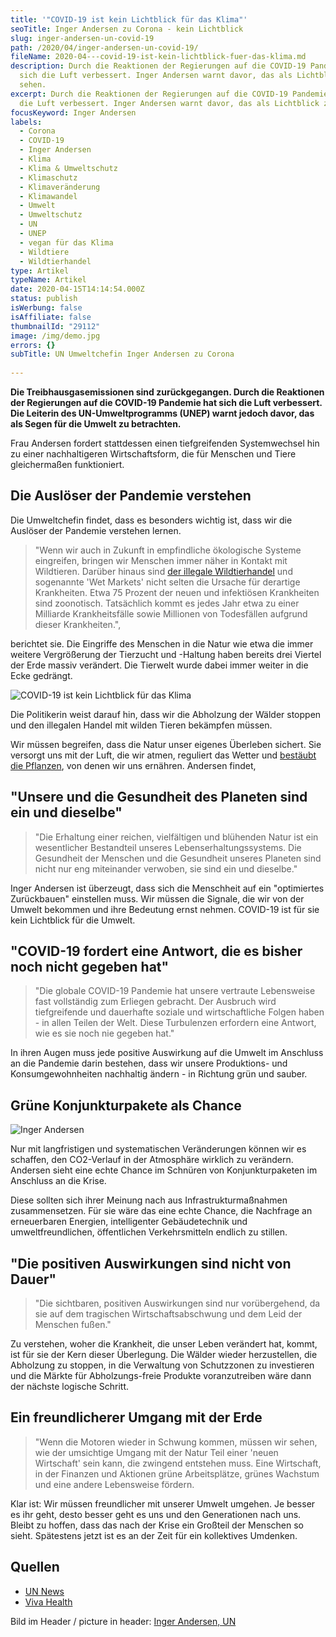 ```yaml
---
title: '"COVID-19 ist kein Lichtblick für das Klima"'
seoTitle: Inger Andersen zu Corona - kein Lichtblick
slug: inger-andersen-un-covid-19
path: /2020/04/inger-andersen-un-covid-19/
fileName: 2020-04---covid-19-ist-kein-lichtblick-fuer-das-klima.md
description: Durch die Reaktionen der Regierungen auf die COVID-19 Pandemie hat
  sich die Luft verbessert. Inger Andersen warnt davor, das als Lichtblick zu
  sehen.
excerpt: Durch die Reaktionen der Regierungen auf die COVID-19 Pandemie hat sich
  die Luft verbessert. Inger Andersen warnt davor, das als Lichtblick zu sehen.
focusKeyword: Inger Andersen
labels:
  - Corona
  - COVID-19
  - Inger Andersen
  - Klima
  - Klima & Umweltschutz
  - Klimaschutz
  - Klimaveränderung
  - Klimawandel
  - Umwelt
  - Umweltschutz
  - UN
  - UNEP
  - vegan für das Klima
  - Wildtiere
  - Wildtierhandel
type: Artikel
typeName: Artikel
date: 2020-04-15T14:14:54.000Z
status: publish
isWerbung: false
isAffiliate: false
thumbnailId: "29112"
image: /img/demo.jpg
errors: {}
subTitle: UN Umweltchefin Inger Andersen zu Corona
  
---
```


**Die Treibhausgasemissionen sind zurückgegangen. Durch die Reaktionen der
Regierungen auf die COVID-19 Pandemie hat sich die Luft verbessert. Die Leiterin
des UN-Umweltprogramms (UNEP) warnt jedoch davor, das als Segen für die Umwelt
zu betrachten.**

Frau Andersen fordert stattdessen einen tiefgreifenden Systemwechsel hin zu
einer nachhaltigeren Wirtschaftsform, die für Menschen und Tiere gleichermaßen
funktioniert.

## Die Auslöser der Pandemie verstehen

Die Umweltchefin findet, dass es besonders wichtig ist, dass wir die Auslöser
der Pandemie verstehen lernen.

> "Wenn wir auch in Zukunft in empfindliche ökologische Systeme eingreifen,
> bringen wir Menschen immer näher in Kontakt mit Wildtieren. Darüber hinaus
> sind
> [der illegale Wildtierhandel](/2016/05/pangolin-ein-vergessenes-schuppentier/)
> und sogenannte 'Wet Markets' nicht selten die Ursache für derartige
> Krankheiten. Etwa 75 Prozent der neuen und infektiösen Krankheiten sind
> zoonotisch. Tatsächlich kommt es jedes Jahr etwa zu einer Milliarde
> Krankheitsfälle sowie Millionen von Todesfällen aufgrund dieser Krankheiten.",

berichtet sie. Die Eingriffe des Menschen in die Natur wie etwa die immer
weitere Vergrößerung der Tierzucht und -Haltung haben bereits drei Viertel der
Erde massiv verändert. Die Tierwelt wurde dabei immer weiter in die Ecke
gedrängt.

![COVID-19 ist kein Lichtblick für das Klima](http://cardamonchai.com/wp-content/uploads/2020/04/2019-07-00-instagram-55-400x300.jpg)

Die Politikerin weist darauf hin, dass wir die Abholzung der Wälder stoppen und
den illegalen Handel mit wilden Tieren bekämpfen müssen.

Wir müssen begreifen, dass die Natur unser eigenes Überleben sichert. Sie
versorgt uns mit der Luft, die wir atmen, reguliert das Wetter und
[bestäubt die Pflanzen](/2019/07/wie-wildbienen-von-honigbienen-verdraengt-werden/),
von denen wir uns ernähren. Andersen findet,

## "Unsere und die Gesundheit des Planeten sind ein und dieselbe"

> "Die Erhaltung einer reichen, vielfältigen und blühenden Natur ist ein
> wesentlicher Bestandteil unseres Lebenserhaltungssystems. Die Gesundheit der
> Menschen und die Gesundheit unseres Planeten sind nicht nur eng miteinander
> verwoben, sie sind ein und dieselbe."

Inger Andersen ist überzeugt, dass sich die Menschheit auf ein "optimiertes
Zurückbauen" einstellen muss. Wir müssen die Signale, die wir von der Umwelt
bekommen und ihre Bedeutung ernst nehmen. COVID-19 ist für sie kein Lichtblick
für die Umwelt.

## "COVID-19 fordert eine Antwort, die es bisher noch nicht gegeben hat"

> "Die globale COVID-19 Pandemie hat unsere vertraute Lebensweise fast
> vollständig zum Erliegen gebracht. Der Ausbruch wird tiefgreifende und
> dauerhafte soziale und wirtschaftliche Folgen haben - in allen Teilen der
> Welt. Diese Turbulenzen erfordern eine Antwort, wie es sie noch nie gegeben
> hat."

In ihren Augen muss jede positive Auswirkung auf die Umwelt im Anschluss an die
Pandemie darin bestehen, dass wir unsere Produktions- und Konsumgewohnheiten
nachhaltig ändern - in Richtung grün und sauber.

## Grüne Konjunkturpakete als Chance

![Inger Andersen](http://cardamonchai.com/wp-content/uploads/2020/04/2016-06-finnland-610jpg_29988577906_o-400x299.jpg)

Nur mit langfristigen und systematischen Veränderungen können wir es schaffen,
den CO2-Verlauf in der Atmosphäre wirklich zu verändern. Andersen sieht eine
echte Chance im Schnüren von Konjunkturpaketen im Anschluss an die Krise.

Diese sollten sich ihrer Meinung nach aus Infrastrukturmaßnahmen zusammensetzen.
Für sie wäre das eine echte Chance, die Nachfrage an erneuerbaren Energien,
intelligenter Gebäudetechnik und umweltfreundlichen, öffentlichen
Verkehrsmitteln endlich zu stillen.

## "Die positiven Auswirkungen sind nicht von Dauer"

> "Die sichtbaren, positiven Auswirkungen sind nur vorübergehend, da sie auf dem
> tragischen Wirtschaftsabschwung und dem Leid der Menschen fußen."

Zu verstehen, woher die Krankheit, die unser Leben verändert hat, kommt, ist für
sie der Kern dieser Überlegung. Die Wälder wieder herzustellen, die Abholzung zu
stoppen, in die Verwaltung von Schutzzonen zu investieren und die Märkte für
Abholzungs-freie Produkte voranzutreiben wäre dann der nächste logische Schritt.

## Ein freundlicherer Umgang mit der Erde

> "Wenn die Motoren wieder in Schwung kommen, müssen wir sehen, wie der
> umsichtige Umgang mit der Natur Teil einer 'neuen Wirtschaft' sein kann, die
> zwingend entstehen muss. Eine Wirtschaft, in der Finanzen und Aktionen grüne
> Arbeitsplätze, grünes Wachstum und eine andere Lebensweise fördern.

Klar ist: Wir müssen freundlicher mit unserer Umwelt umgehen. Je besser es ihr
geht, desto besser geht es uns und den Generationen nach uns. Bleibt zu hoffen,
dass das nach der Krise ein Großteil der Menschen so sieht. Spätestens jetzt ist
es an der Zeit für ein kollektives Umdenken.

## Quellen

- [UN News](https://news.un.org/en/story/2020/04/1061082)
- [Viva Health](https://www.vivahealth.org.uk/coronavirus-call-for-change)

Bild im Header / picture in header:
[Inger Andersen, UN](https://www.un.org/sg/en/content/profiles/inger-andersen)

  